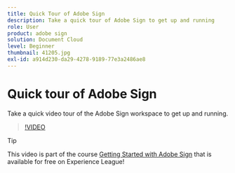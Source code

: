 ```yaml
---
title: Quick Tour of Adobe Sign
description: Take a quick tour of Adobe Sign to get up and running
role: User
product: adobe sign
solution: Document Cloud
level: Beginner
thumbnail: 41205.jpg
exl-id: a914d230-da29-4278-9189-77e3a2486ae8
---
```

# Quick tour of Adobe Sign

Take a quick video tour of the Adobe Sign workspace to get up and running.

>[!VIDEO](https://video.tv.adobe.com/v/41205?hidetitle=true)

>[!TIP]
>
>This video is part of the course [Getting Started with Adobe Sign](https://experienceleague.adobe.com/?recommended=Sign-U-1-2020.1) that is available for free on Experience League!

